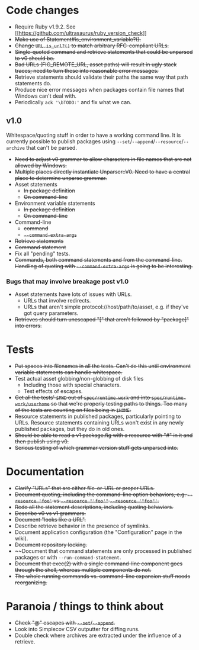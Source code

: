 # Code changes

* Require Ruby v1.9.2. See [[https://github.com/ultrasaurus/ruby_version_check]]
* ~~Make use of Statement#is_environment_variable?().~~
* ~~Change `URL.is_url?()` to match arbitrary RFC-compliant URLs.~~
* ~~Single-quoted command and retrieve statements that could be unparsed to v0 should be.~~
* ~~Bad URLs (FIG_REMOTE_URL, asset paths) will result in ugly stack traces; need to turn these into reasonable error messages.~~
* Retrieve statements should validate their paths the same way that path statements do.
* Produce nice error messages when packages contain file names that Windows can't deal with.
* Periodically `ack '\bTODO:'` and fix what we can.

## v1.0

Whitespace/quoting stuff in order to have a working command line.  It is currently possible to publish packages using `--set`/`--append`/`--resource`/`--archive` that can't be parsed.

* ~~Need to adjust v0 grammar to allow characters in file names that are not allowed by Windows.~~
* ~~Multiple places directly instantiate Unparser::V0.  Need to have a central place to determine unparse grammar.~~
* Asset statements
    * ~~In package definition~~
    * ~~On command-line~~
* Environment variable statements
    * ~~In package definition~~
    * ~~On command-line~~
* Command-line
    * ~~command~~
    * ~~`--command-extra-args`~~
* ~~Retrieve statements~~
* ~~Command statement~~
* Fix all "pending" tests.
* ~~Commands, both command statements and from the command-line.  Handling of quoting with `--command-extra-args` is going to be interesting.~~

### Bugs that may involve breakage post v1.0

* Asset statements have lots of issues with URLs.
    * URLs that involve redirects.
    * URLs that aren't simple protocol://host/path/to/asset, e.g. if they've got query parameters.
* ~~Retrieves should turn unescaped "[" that aren't followed by "package]" into errors.~~

# Tests

* ~~Put spaces into filenames in all the tests.  Can't do this until environment variable statements can handle whitespace.~~
* Test actual asset globbing/non-globbing of disk files
    * Including those with special characters.
    * Test effects of escapes.
* ~~Get all the tests' `$PWD` out of `spec/runtime-work` and into `spec/runtime-work/userhome` so that we're properly testing paths to things.  Too many of the tests are counting on files being in `$HOME`.~~
* Resource statements in published packages, particularly pointing to URLs. Resource statements containing URLs won't exist in any newly published packages, but they do in old ones.
* ~~Should be able to read a v1 package.fig with a resource with "#" in it and then publish using v0.~~
* ~~Serious testing of which grammar version stuff gets unparsed into.~~

# Documentation

* ~~Clarify "URLs" that are either file-or-URL or proper URLs.~~
* ~~Document quoting, including the command-line option behaviors, e.g. `--resource 'foo'` vs `--resource "'foo'"` `--resource '"foo"'`.~~
* ~~Redo all the statement descriptions, including quoting behaviors.~~
* ~~Describe v0 vs v1 grammars.~~
* ~~Document "looks like a URL".~~
* Describe retrieve behavior in the presence of symlinks.
* Document application configuration (the "Configuration" page in the wiki).
* ~~Document repository locking.~~
* ~~Document that command statements are only processed in published packages or with `--run-command-statement`.
* ~~Document that exec(2) with a single command-line component goes through the shell, whereas multiple components do not.~~
* ~~The whole running commands vs. command-line expansion stuff needs reorganizing.~~

# Paranoia / things to think about

* ~~Check "@" escapes with `--set`/`--append`.~~
* Look into Simplecov CSV outputter for diffing runs.
* Double check where archives are extracted under the influence of a retrieve.

